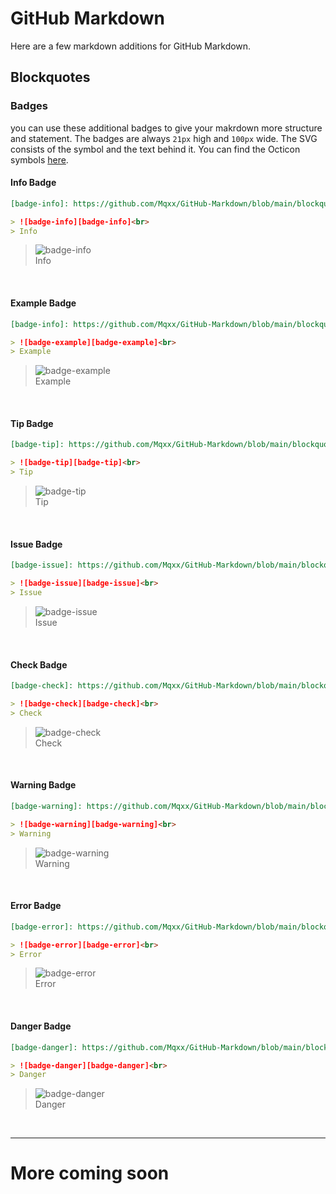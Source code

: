 # GitHub Markdown

Here are a few markdown additions for GitHub Markdown.

## Blockquotes

### Badges

you can use these additional badges to give your makrdown more structure and statement. The badges are always `21px` high and `100px` wide. The SVG consists of the symbol and the text behind it. You can find the Octicon symbols [here](https://primer.style/octicons/).

#### Info Badge

```markdown
[badge-info]: https://github.com/Mqxx/GitHub-Markdown/blob/main/blockquotes/badge/dark-theme/info.svg 'Info'

> ![badge-info][badge-info]<br>
> Info
```
[badge-info]: https://github.com/Mqxx/GitHub-Markdown/blob/main/blockquotes/badge/dark-theme/info.svg 'Info'

> ![badge-info][badge-info]<br>
> Info

<br>

#### Example Badge

```markdown
[badge-info]: https://github.com/Mqxx/GitHub-Markdown/blob/main/blockquotes/badge/dark-theme/example.svg 'Example'

> ![badge-example][badge-example]<br>
> Example
```
[badge-example]: https://github.com/Mqxx/GitHub-Markdown/blob/main/blockquotes/badge/dark-theme/example.svg 'Example'

> ![badge-example][badge-example]<br>
> Example

<br>

#### Tip Badge

```markdown
[badge-tip]: https://github.com/Mqxx/GitHub-Markdown/blob/main/blockquotes/badge/dark-theme/tip.svg 'Tip'

> ![badge-tip][badge-tip]<br>
> Tip
```
[badge-tip]: https://github.com/Mqxx/GitHub-Markdown/blob/main/blockquotes/badge/dark-theme/tip.svg 'Tip'

> ![badge-tip][badge-tip]<br>
> Tip

<br>

#### Issue Badge

```markdown
[badge-issue]: https://github.com/Mqxx/GitHub-Markdown/blob/main/blockquotes/badge/dark-theme/issue.svg 'Issue'

> ![badge-issue][badge-issue]<br>
> Issue
```
[badge-issue]: https://github.com/Mqxx/GitHub-Markdown/blob/main/blockquotes/badge/dark-theme/issue.svg 'Issue'

> ![badge-issue][badge-issue]<br>
> Issue

<br>

#### Check Badge

```markdown
[badge-check]: https://github.com/Mqxx/GitHub-Markdown/blob/main/blockquotes/badge/dark-theme/check.svg 'Check'

> ![badge-check][badge-check]<br>
> Check
```
[badge-check]: https://github.com/Mqxx/GitHub-Markdown/blob/main/blockquotes/badge/dark-theme/check.svg 'Check'

> ![badge-check][badge-check]<br>
> Check

<br>

#### Warning Badge

```markdown
[badge-warning]: https://github.com/Mqxx/GitHub-Markdown/blob/main/blockquotes/badge/dark-theme/warning.svg 'Warning'

> ![badge-warning][badge-warning]<br>
> Warning
```
[badge-warning]: https://github.com/Mqxx/GitHub-Markdown/blob/main/blockquotes/badge/dark-theme/warning.svg 'Warning'

> ![badge-warning][badge-warning]<br>
> Warning

<br>

#### Error Badge

```markdown
[badge-error]: https://github.com/Mqxx/GitHub-Markdown/blob/main/blockquotes/badge/dark-theme/error.svg 'Error'

> ![badge-error][badge-error]<br>
> Error
```
[badge-error]: https://github.com/Mqxx/GitHub-Markdown/blob/main/blockquotes/badge/dark-theme/error.svg 'Error'

> ![badge-error][badge-error]<br>
> Error

<br>

#### Danger Badge

```markdown
[badge-danger]: https://github.com/Mqxx/GitHub-Markdown/blob/main/blockquotes/badge/dark-theme/danger.svg 'Danger'

> ![badge-danger][badge-danger]<br>
> Danger
```
[badge-danger]: https://github.com/Mqxx/GitHub-Markdown/blob/main/blockquotes/badge/dark-theme/danger.svg 'Danger'

> ![badge-danger][badge-danger]<br>
> Danger

<br>

---

# More coming soon
